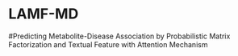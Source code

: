 # LAMF-MD

#Predicting Metabolite-Disease Association by Probabilistic Matrix Factorization and Textual Feature with Attention Mechanism
